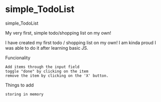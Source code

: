 # simple_TodoList

simple_TodoList

My very first, simple todo/shopping list on my own!

I have created my first todo / shopping list on my own! I am kinda proud I was able to do it after learning basic JS.

Funcionality

    Add items through the input field
    toggle "done" by clicking on the item
    remove the item by clicking on the 'X' button.

Things to add

    storing in memory
